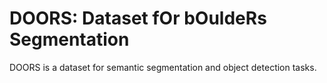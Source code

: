 # DOORS: Dataset fOr bOuldeRs Segmentation

DOORS is a dataset for semantic segmentation and object detection tasks.
